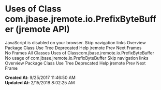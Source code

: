 # Uses of Class com.jbase.jremote.io.PrefixByteBuffer (jremote   API)

JavaScript is disabled on your browser. Skip navigation links Overview Package Class Use Tree Deprecated Help jremote Prev Next Frames No Frames All Classes Uses of Classcom.jbase.jremote.io.PrefixByteBuffer No usage of com.jbase.jremote.io.PrefixByteBuffer Skip navigation links Overview Package Class Use Tree Deprecated Help jremote Prev Next Frame  

**Created At:** 9/25/2017 11:46:50 AM  
**Updated At:** 2/15/2018 8:02:25 AM  

